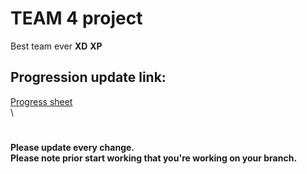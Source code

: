 # TEAM 4 project
Best team ever **XD** **XP**
## Progression update link:
[Progress sheet](https://docs.google.com/spreadsheets/d/1GWsk7dAmfnxRau_2QP2317yOs7XOCHSo/edit?usp=sharing&ouid=107038393109979470038&rtpof=true&sd=true) \
\

#
**Please update every change.** \
**Please note prior start working that you're working on your branch.**
